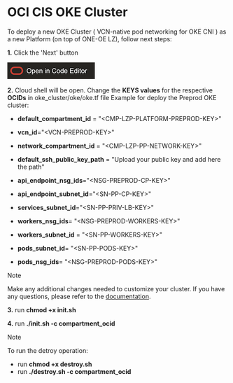 # OCI CIS OKE Cluster 

To deploy a new OKE Cluster ( VCN-native pod networking for OKE CNI ) as a new Platform (on top of ONE-OE LZ), follow next steps:

**1.** Click the 'Next' button

[![Open in Code Editor](https://raw.githubusercontent.com/oracle-devrel/oci-code-editor-samples/main/images/open-in-code-editor.png)](https://cloud.oracle.com/?region=home&cs_repo_url=https://github.com/paolajuarezgomez/oke_cis_cluster.git&cs_branch=main&cs_readme_path=INIT.md&cs_open_ce=false)

**2.** Cloud shell will be open. Change the **KEYS values** for the respective **OCIDs** in oke_cluster/oke/oke.tf file 
Example for deploy the Preprod OKE cluster:
 
  * **default_compartment_id** = "\<CMP-LZP-PLATFORM-PREPROD-KEY>"

  * **vcn_id**="\<VCN-PREPROD-KEY>"
  * **network_compartment_id** = "\<CMP-LZP-PP-NETWORK-KEY>"

  *   **default_ssh_public_key_path** = "Upload your public key and add here the path"

  * **api_endpoint_nsg_ids**="\<NSG-PREPROD-CP-KEY>"
  * **api_endpoint_subnet_id**="\<SN-PP-CP-KEY>"
  * **services_subnet_id**="\<SN-PP-PRIV-LB-KEY>"  
  * **workers_nsg_ids**= "\<NSG-PREPROD-WORKERS-KEY>"
  * **workers_subnet_id** = "\<SN-PP-WORKERS-KEY>"
  * **pods_subnet_id**= "\<SN-PP-PODS-KEY>"
  * **pods_nsg_ids**= "\<NSG-PREPROD-PODS-KEY>"
  
> [!NOTE]
> Make any additional changes needed to customize your cluster. If you have any questions, please refer to the [documentation](https://github.com/oci-landing-zones/terraform-oci-modules-workloads/tree/main/cis-oke).

**3.** run **chmod +x init.sh**

**4.** run **./init.sh -c compartment_ocid**

> [!NOTE]
>  To run the detroy operation:
> * run **chmod +x destroy.sh**
> * run **./destroy.sh -c compartment_ocid**


